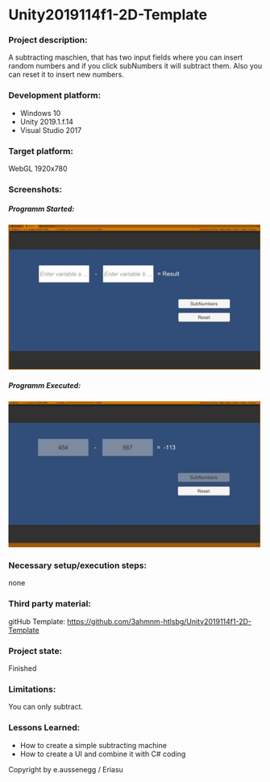 # Unity2019114f1-2D-Template

### Project description: 
A subtracting maschien, that has two input fields where you can insert random numbers and if you click subNumbers it will subtract them. Also you can reset it to insert new numbers.

### Development platform: 
- Windows 10 
- Unity 2019.1.f.14
- Visual Studio 2017

### Target platform: 
WebGL 1920x780

### Screenshots: 

##### Programm Started:
<div>
<img src = "Screenshots/Started.JPG" width = "500">
</div>

##### Programm Executed:
<div>
<img src = "Screenshots/Working.JPG" width = "500">
</div> 

### Necessary setup/execution steps: 
none

### Third party material: 
gitHub Template: https://github.com/3ahmnm-htlsbg/Unity2019114f1-2D-Template

### Project state: 
Finished

### Limitations: 
You can only subtract.

### Lessons Learned: 
- How to create a simple subtracting machine
- How to create a UI and combine it with C# coding

Copyright by e.aussenegg / Eriasu